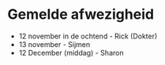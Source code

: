 # Gemelde afwezigheid

- 12 november in de ochtend - Rick  (Dokter)
- 13 november - Sijmen
- 12 December (middag) - Sharon
